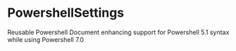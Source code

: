 # PowershellSettings
Reusable Powershell Document enhancing support for Powershell 5.1 syntax while using Powershell 7.0
